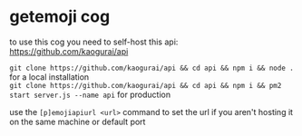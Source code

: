 # getemoji cog

to use this cog you need to self-host this api: https://github.com/kaogurai/api

`git clone https://github.com/kaogurai/api && cd api && npm i && node .` for a local installation\
`git clone https://github.com/kaogurai/api && cd api && npm i && pm2 start server.js --name api` for production

use the `[p]emojiapiurl <url>` command to set the url if you aren't hosting it on the same machine or default port